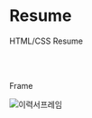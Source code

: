 # Resume
HTML/CSS Resume

<br>
<br>

Frame

![이력서프레임](https://user-images.githubusercontent.com/65724413/190192431-600a9350-4052-49b4-a7eb-895b6564f357.png)
